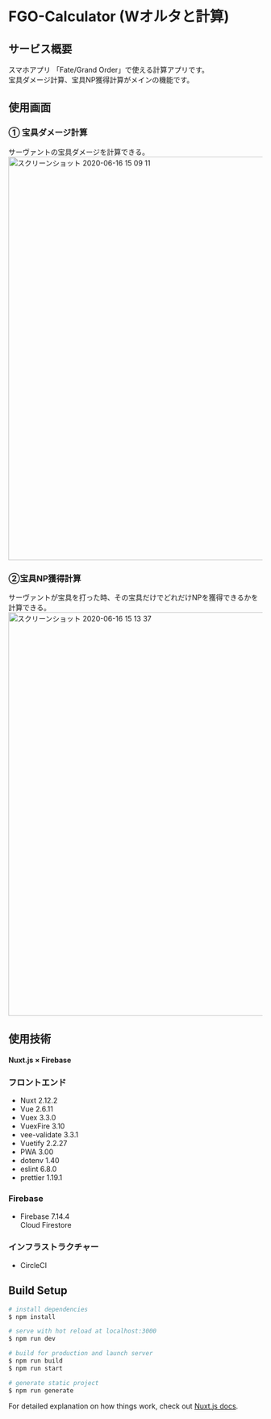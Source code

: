 # FGO-Calculator (Wオルタと計算)

## サービス概要
スマホアプリ 「Fate/Grand Order」で使える計算アプリです。<br/>
宝具ダメージ計算、宝具NP獲得計算がメインの機能です。

## 使用画面
### ① 宝具ダメージ計算
サーヴァントの宝具ダメージを計算できる。
<img width="800" alt="スクリーンショット 2020-06-16 15 09 11" src="https://user-images.githubusercontent.com/55835461/84737843-b4901580-afe3-11ea-91ca-4256d7f10136.png"> 

### ②宝具NP獲得計算
サーヴァントが宝具を打った時、その宝具だけでどれだけNPを獲得できるかを計算できる。
<img width="800" alt="スクリーンショット 2020-06-16 15 13 37" src="https://user-images.githubusercontent.com/55835461/84738031-1f415100-afe4-11ea-9ff3-94c7d66112ad.png">

## 使用技術
#### Nuxt.js × Firebase

### フロントエンド
- Nuxt 2.12.2
- Vue 2.6.11
- Vuex 3.3.0
- VuexFire 3.10
- vee-validate 3.3.1
- Vuetify 2.2.27
- PWA 3.00
- dotenv 1.40
- eslint 6.8.0
- prettier 1.19.1

### Firebase
- Firebase 7.14.4 <br/>
    Cloud Firestore

### インフラストラクチャー
- CircleCI

## Build Setup

```bash
# install dependencies
$ npm install

# serve with hot reload at localhost:3000
$ npm run dev

# build for production and launch server
$ npm run build
$ npm run start

# generate static project
$ npm run generate
```

For detailed explanation on how things work, check out [Nuxt.js docs](https://nuxtjs.org).
